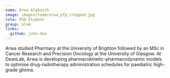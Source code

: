```yaml
---
name: Arwa Alghaith
image: images/team/arwa_pfp_cropped.jpg
role: PhD Student
group: alum
links:
  github: john-doe
---
```


Arwa studied Pharmacy at the University of Brighton followed by an MSc in Cancer Research and Precision Oncology at the University of Glasgow. At DeanLab, Arwa is developing pharmacokinetic-pharmacodynamic models to optimise drug-radiotherapy administration schedules for paediatric high-grade glioma.
